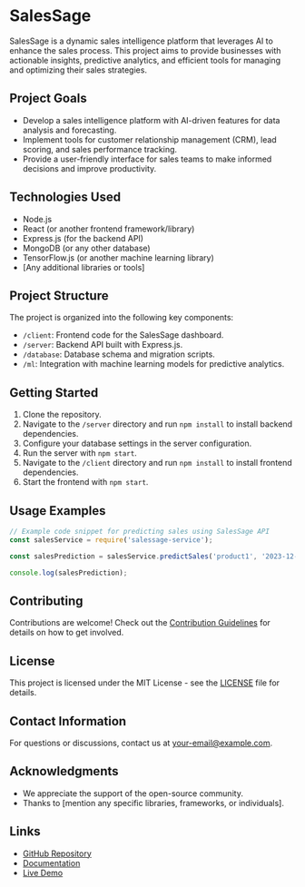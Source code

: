 # SalesSage

SalesSage is a dynamic sales intelligence platform that leverages AI to enhance the sales process. This project aims to provide businesses with actionable insights, predictive analytics, and efficient tools for managing and optimizing their sales strategies.

## Project Goals

- Develop a sales intelligence platform with AI-driven features for data analysis and forecasting.
- Implement tools for customer relationship management (CRM), lead scoring, and sales performance tracking.
- Provide a user-friendly interface for sales teams to make informed decisions and improve productivity.

## Technologies Used

- Node.js
- React (or another frontend framework/library)
- Express.js (for the backend API)
- MongoDB (or any other database)
- TensorFlow.js (or another machine learning library)
- [Any additional libraries or tools]

## Project Structure

The project is organized into the following key components:

- `/client`: Frontend code for the SalesSage dashboard.
- `/server`: Backend API built with Express.js.
- `/database`: Database schema and migration scripts.
- `/ml`: Integration with machine learning models for predictive analytics.

## Getting Started

1. Clone the repository.
2. Navigate to the `/server` directory and run `npm install` to install backend dependencies.
3. Configure your database settings in the server configuration.
4. Run the server with `npm start`.
5. Navigate to the `/client` directory and run `npm install` to install frontend dependencies.
6. Start the frontend with `npm start`.

## Usage Examples

```javascript
// Example code snippet for predicting sales using SalesSage API
const salesService = require('salessage-service');

const salesPrediction = salesService.predictSales('product1', '2023-12-01');

console.log(salesPrediction);
```

## Contributing

Contributions are welcome! Check out the [Contribution Guidelines](CONTRIBUTING.md) for details on how to get involved.

## License

This project is licensed under the MIT License - see the [LICENSE](LICENSE) file for details.

## Contact Information

For questions or discussions, contact us at your-email@example.com.

## Acknowledgments

- We appreciate the support of the open-source community.
- Thanks to [mention any specific libraries, frameworks, or individuals].

## Links

- [GitHub Repository](https://github.com/your-username/salessage)
- [Documentation](https://your-username.github.io/salessage-docs)
- [Live Demo](https://your-username.github.io/salessage-demo)
